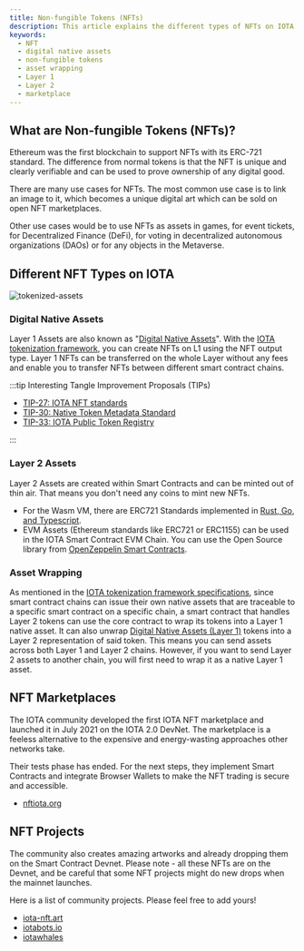 ```yaml
---
title: Non-fungible Tokens (NFTs)
description: This article explains the different types of NFTs on IOTA.
keywords:
  - NFT
  - digital native assets
  - non-fungible tokens
  - asset wrapping
  - Layer 1
  - Layer 2
  - marketplace
---
```


## What are Non-fungible Tokens (NFTs)?

Ethereum was the first blockchain to support NFTs with its ERC-721 standard. The difference from normal tokens is that
the NFT is unique and clearly verifiable and can be used to prove ownership of any digital good.

There are many use cases for NFTs. The most common use case is to link an image to it, which becomes a unique digital
art which can be sold on open NFT marketplaces.

Other use cases would be to use NFTs as assets in games, for event tickets, for Decentralized Finance (DeFi), for voting
in decentralized autonomous organizations (DAOs) or for any objects in the Metaverse.

## Different NFT Types on IOTA

![tokenized-assets](/img/learn/layer2-tokenized-assets.png)

### Digital Native Assets

Layer 1 Assets are also known as "[Digital Native Assets](https://github.com/iotaledger/tips/pull/38)". With the
[IOTA tokenization framework](https://blog.iota.org/tokenization-on-the-tangle-iota-digital-assets-framework/), you can
create NFTs on L1 using the NFT output type. Layer 1 NFTs can be transferred on the whole Layer without any fees and
enable you to transfer NFTs between different smart contract chains.

:::tip Interesting Tangle Improvement Proposals (TIPs)

- [TIP-27: IOTA NFT standards](https://github.com/iotaledger/tips/pull/65)
- [TIP-30: Native Token Metadata Standard](https://github.com/iotaledger/tips/pull/68)
- [TIP-33: IOTA Public Token Registry](https://github.com/Kami-Labs/tips/blob/tip-33/tips/TIP-0033/tip-0033.md)

:::

### Layer 2 Assets

Layer 2 Assets are created within Smart Contracts and can be minted out of thin air. That means you don't need any coins
to mint new NFTs.

- For the Wasm VM, there are ERC721 Standards implemented in
  [Rust, Go, and Typescript](https://github.com/iotaledger/wasp/tree/develop/contracts/wasm/erc721).
- EVM Assets (Ethereum standards like ERC721 or ERC1155) can be used in the IOTA Smart Contract EVM Chain. You can use
  the Open Source library from [OpenZeppelin Smart Contracts](https://github.com/OpenZeppelin/openzeppelin-contracts).

### Asset Wrapping

As mentioned in the
[IOTA tokenization framework specifications](https://blog.iota.org/iota-tokenization-framework-specifications/#asset-wrapping),
since smart contract chains can issue their own native assets that are traceable to a specific smart contract on a
specific chain, a smart contract that handles Layer 2 tokens can use the core contract to wrap its tokens into a Layer 1
native asset. It can also unwrap [Digital Native Assets (Layer 1)](#digital-native-assets) tokens into a Layer 2
representation of said token. This means you can send assets across both Layer 1 and Layer 2 chains. However, if you
want to send Layer 2 assets to another chain, you will first need to wrap it as a native Layer 1 asset.

## NFT Marketplaces

The IOTA community developed the first IOTA NFT marketplace and launched it in July 2021 on the IOTA 2.0 DevNet. The
marketplace is a feeless alternative to the expensive and energy-wasting approaches other networks take.

Their tests phase has ended. For the next steps, they implement Smart Contracts and integrate Browser Wallets to make
the NFT trading is secure and accessible.

- [nftiota.org](https://nftiota.org/)

## NFT Projects

The community also creates amazing artworks and already dropping them on the Smart Contract Devnet. Please note - all
these NFTs are on the Devnet, and be careful that some NFT projects might do new drops when the mainnet launches.

Here is a list of community projects. Please feel free to add yours!

- [iota-nft.art](https://iota-nft.art/)
- [iotabots.io](https://iotabots.io/)
- [iotawhales](https://pixeldoggy.com/iotawhales)
